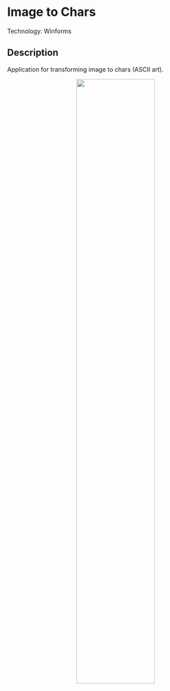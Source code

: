 # Image to Chars
Technology: Winforms
## Description
Application for transforming image to chars (ASCII art).

<p align="center">
<img src="https://user-images.githubusercontent.com/21066377/136848339-b8e5ddff-aabd-4243-bd33-5cc9e0715166.gif" width="60%"></p>
